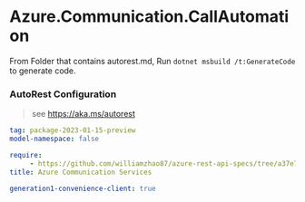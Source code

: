 # Azure.Communication.CallAutomation

From Folder that contains autorest.md, Run `dotnet msbuild /t:GenerateCode` to generate code.

### AutoRest Configuration
> see https://aka.ms/autorest

```yaml
tag: package-2023-01-15-preview
model-namespace: false

require:
     - https://github.com/williamzhao87/azure-rest-api-specs/tree/a37e7e55b3aa6174e83e425b31015bda6d65de06/specification/communication/data-plane/CallAutomation/readme.md
title: Azure Communication Services

generation1-convenience-client: true

```
